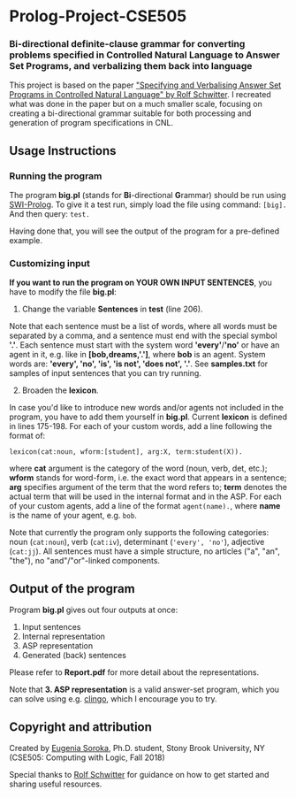 # Prolog-Project-CSE505
### Bi-directional definite-clause grammar for converting problems specified in Controlled Natural Language to Answer Set Programs, and verbalizing them back into language

This project is based on the paper ["Specifying and Verbalising Answer Set Programs in Controlled Natural Language" by Rolf Schwitter](https://www-cambridge-org.proxy.library.stonybrook.edu/core/journals/theory-and-practice-of-logic-programming/article/specifying-and-verbalising-answer-set-programs-in-controlled-natural-language/F9B6775E7B491C8C6B22194435E22AFB). I recreated what was done in the paper but on a much smaller scale, focusing on creating a bi-directional grammar suitable for both processing and generation of program specifications in CNL.

## Usage Instructions
### Running the program
The program **big.pl** (stands for **Bi**-directional **G**rammar) should be run using [SWI-Prolog](http://www.swi-prolog.org/Download.html). To give it a test run, simply load the file using command: ``` [big]. ``` And then query: ``` test. ```

Having done that, you will see the output of the program for a pre-defined example.

### Customizing input 
**If you want to run the program on YOUR OWN INPUT SENTENCES**, you have to modify the file **big.pl**:
1. Change the variable **Sentences** in **test** (line 206).

Note that each sentence must be a list of words, where all words must be separated by a comma, and a sentence must end with the special symbol **'.'**. Each sentence must start with the system word **'every'**/**'no'** or have an agent in it, e.g. like in **[bob,dreams,'.']**, where **bob** is an agent. System words are: **'every', 'no', 'is', 'is not', 'does not', '.'**.
See **samples.txt** for samples of input sentences that you can try running.

2. Broaden the **lexicon**.

In case you'd like to introduce new words and/or agents not included in the program, you have to add them yourself in **big.pl**. Current **lexicon** is defined in lines 175-198. For each of your custom words, add a line following the format of:
```
lexicon(cat:noun, wform:[student], arg:X, term:student(X)).
```
where **cat** argument is the category of the word (noun, verb, det, etc.); **wform** stands for word-form, i.e. the exact word that appears in a sentence; **arg** specifies argument of the term that the word refers to; **term** denotes the actual term that will be used in the internal format and in the ASP. For each of your custom agents, add a line of the format ``` agent(name). ```, where **name** is the name of your agent, e.g. ```bob```.

Note that currently the program only supports the following categories: noun (```cat:noun```), verb (```cat:iv```), determinant (```'every', 'no'```), adjective (```cat:jj```). All sentences must have a simple structure, no articles ("a", "an", "the"), no "and"/"or"-linked components.

## Output of the program
Program **big.pl** gives out four outputs at once:
1. Input sentences
2. Internal representation
3. ASP representation
4. Generated (back) sentences

Please refer to **Report.pdf** for more detail about the representations. 

Note that **3. ASP representation** is a valid answer-set program, which you can solve using e.g. [clingo](https://potassco.org/clingo/run/), which I encourage you to try.


## Copyright and attribution
Created by [Eugenia Soroka](https://github.com/EugeniaSoroka), Ph.D. student, Stony Brook University, NY (CSE505: Computing with Logic, Fall 2018)

Special thanks to [Rolf Schwitter](http://web.science.mq.edu.au/~rolfs/) for guidance on how to get started and sharing useful resources.
